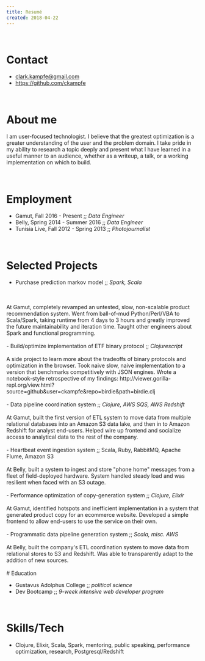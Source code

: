 ```yaml
---
title: Resumé
created: 2018-04-22
---
```


<br />

# Contact

- clark.kampfe@gmail.com
- https://github.com/ckampfe

<br />

# About me

I am user-focused technologist. I believe that the greatest optimization is a greater understanding of the user and the problem domain. I take pride in my ability to research a topic deeply and present what I have learned in a useful manner to an audience, whether as a writeup, a talk, or a working implementation on which to build.

<br />

# Employment

- Gamut, Fall 2016 - Present ;; <em>Data Engineer</em>
- Belly, Spring 2014 - Summer 2016 ;; <em>Data Engineer</em>
- Tunisia Live, Fall 2012 - Spring 2013 ;; <em>Photojournalist</em>

<br />

# Selected Projects

- Purchase prediction markov model ;; <em>Spark, Scala</em>
<br />
<br />
At Gamut, completely revamped an untested, slow, non-scalable product recommendation system. 
Went from ball-of-mud Python/Perl/VBA to Scala/Spark, taking runtime from 4 days to 3 hours and greatly improved the future maintainability and iteration time. Taught other engineers about Spark and functional programming.
<br />
<br />
- Build/optimize implementation of ETF binary protocol ;; <em>Clojurescript</em>
<br />
<br />
A side project to learn more about the tradeoffs of binary protocols and optimization in the browser. Took naive slow, naive implementation to a version that benchmarks competitively with JSON engines. Wrote a notebook-style retrospective of my findings: http://viewer.gorilla-repl.org/view.html?source=github&user=ckampfe&repo=birdie&path=birdie.clj
<br />
<br />
- Data pipeline coordination system ;; <em>Clojure, AWS SQS, AWS Redshift</em>
<br />
<br />
At Gamut, built the first version of ETL system to move data from multiple relational databases into an Amazon S3 data lake, and then in to Amazon Redshift for analyst end-users. Helped wire up frontend and socialize access to analytical data to the rest of the company.
<br />
<br />
- Heartbeat event ingestion system ;; Scala, Ruby, RabbitMQ, Apache Flume, Amazon S3
<br />
<br />
At Belly, built a system to ingest and store "phone home" messages from a fleet of field-deployed hardware. System handled steady load and was resilient when faced with an S3 outage.
<br />
<br />
- Performance optimization of copy-generation system  ;; <em>Clojure, Elixir</em>
<br />
<br />
At Gamut, identified hotspots and inefficient implementation in a system that generated product copy for an ecommerce website. Developed a simple frontend to allow end-users to use the service on their own.
<br />
<br />
- Programmatic data pipeline generation system ;; <em>Scala, misc. AWS</em>
<br />
<br />
At Belly, built the company's ETL coordination system to move data from relational stores to S3 and Redshift. Was able to transparently adapt to the addition of new sources. 
<br />
<br />
# Education

- Gustavus Adolphus College ;; <em>political science</em>
- Dev Bootcamp ;; <em>9-week intensive web developer program</em>

<br />

# Skills/Tech

- Clojure, Elixir, Scala, Spark, mentoring, public speaking, performance optimization, research, Postgresql/Redshift

<br />

